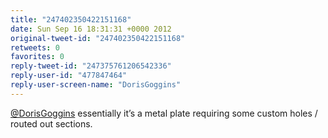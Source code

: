 ```yaml
---
title: "247402350422151168"
date: Sun Sep 16 18:31:31 +0000 2012
original-tweet-id: "247402350422151168"
retweets: 0
favorites: 0
reply-tweet-id: "247375761206542336"
reply-user-id: "477847464"
reply-user-screen-name: "DorisGoggins"
---
```

<a href="https://twitter.com/DorisGoggins">@DorisGoggins</a> essentially it’s a metal plate requiring some custom holes / routed out sections.
